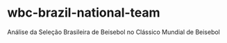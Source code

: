 # wbc-brazil-national-team
Análise da Seleção Brasileira de Beisebol no Clássico Mundial de Beisebol
